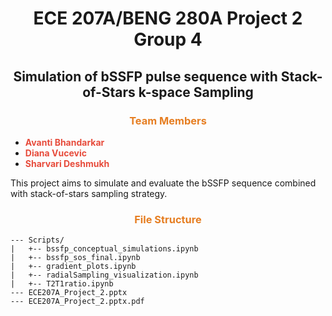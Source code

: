<div align="center">

# <span>ECE 207A/BENG 280A Project 2 Group 4</span>
## <span>Simulation of bSSFP pulse sequence with Stack-of-Stars k-space Sampling</span>

</div>

### <div align="center"><span style="color: #e67e22;">Team Members</span></div>
- **<span style="color: #e74c3c;">Avanti Bhandarkar</span>**
- **<span style="color: #e74c3c;">Diana Vucevic</span>**
- **<span style="color: #e74c3c;">Sharvari Deshmukh</span>**

This project aims to simulate and evaluate the bSSFP sequence combined with stack-of-stars sampling strategy.

### <div align="center"><span style="color: #e67e22;">File Structure</span></div>
```
--- Scripts/
|   +-- bssfp_conceptual_simulations.ipynb
|   +-- bssfp_sos_final.ipynb
|   +-- gradient_plots.ipynb
|   +-- radialSampling_visualization.ipynb
|   +-- T2T1ratio.ipynb
--- ECE207A_Project_2.pptx
--- ECE207A_Project_2.pptx.pdf
